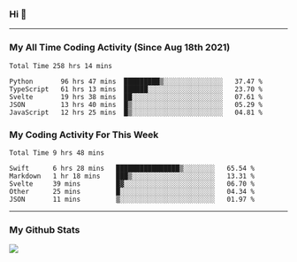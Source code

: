 ### Hi 🙂

---

### My All Time Coding Activity (Since Aug 18th 2021)
<!--START_SECTION:waka-all-->
```text
Total Time 258 hrs 14 mins

Python       96 hrs 47 mins  █████████▒░░░░░░░░░░░░░░░   37.47 % 
TypeScript   61 hrs 13 mins  ██████░░░░░░░░░░░░░░░░░░░   23.70 % 
Svelte       19 hrs 38 mins  ██░░░░░░░░░░░░░░░░░░░░░░░   07.61 % 
JSON         13 hrs 40 mins  █▒░░░░░░░░░░░░░░░░░░░░░░░   05.29 % 
JavaScript   12 hrs 25 mins  █▒░░░░░░░░░░░░░░░░░░░░░░░   04.81 % 
```
<!--END_SECTION:waka-all-->

### My Coding Activity For This Week
<!--START_SECTION:waka-week-->
```text
Total Time 9 hrs 48 mins

Swift      6 hrs 28 mins   ████████████████▒░░░░░░░░   65.54 % 
Markdown   1 hr 18 mins    ███▒░░░░░░░░░░░░░░░░░░░░░   13.31 % 
Svelte     39 mins         █▓░░░░░░░░░░░░░░░░░░░░░░░   06.70 % 
Other      25 mins         █░░░░░░░░░░░░░░░░░░░░░░░░   04.34 % 
JSON       11 mins         ▒░░░░░░░░░░░░░░░░░░░░░░░░   01.97 % 
```
<!--END_SECTION:waka-week-->

---

### My Github Stats
[![](https://github-readme-stats.vercel.app/api?username=eroxl&count_private=true&show_icons=true&include_all_commits=true&theme=onedark)](https://github.com/Eroxl)
